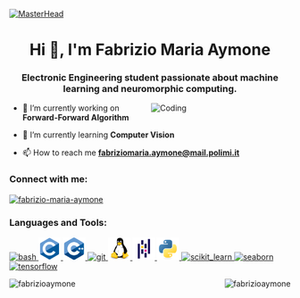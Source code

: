 [![MasterHead](https://images.wallpapersden.com/image/download/intel-cpu-processor_Z2hmZ22UmZqaraWkpJRnamtlrWZlbWU.jpg)](https://github.com/fabrizioaymone)
<h1 align="center">Hi 👋, I'm Fabrizio Maria Aymone</h1>
<h3 align="center">Electronic Engineering student passionate about machine learning and neuromorphic computing.</h3>
<img align="right" alt="Coding" width="250" src="https://d33wubrfki0l68.cloudfront.net/23d4816944f8abdd7c8af2b694e4b32e93b9d985/9b991/images/ising.gif">


- 🔭 I’m currently working on **Forward-Forward Algorithm**

- 🌱 I’m currently learning **Computer Vision**

- 📫 How to reach me **fabriziomaria.aymone@mail.polimi.it**

<h3 align="left">Connect with me:</h3>
<p align="left">
<a href="https://linkedin.com/in/fabrizio-maria-aymone" target="blank"><img align="center" src="https://raw.githubusercontent.com/rahuldkjain/github-profile-readme-generator/master/src/images/icons/Social/linked-in-alt.svg" alt="fabrizio-maria-aymone" height="30" width="40" /></a>
</p>

<h3 align="left">Languages and Tools:</h3>
<p align="left"> <a href="https://www.gnu.org/software/bash/" target="_blank" rel="noreferrer"> <img src="https://www.vectorlogo.zone/logos/gnu_bash/gnu_bash-icon.svg" alt="bash" width="40" height="40"/> </a> <a href="https://www.cprogramming.com/" target="_blank" rel="noreferrer"> <img src="https://raw.githubusercontent.com/devicons/devicon/master/icons/c/c-original.svg" alt="c" width="40" height="40"/> </a> <a href="https://www.w3schools.com/cpp/" target="_blank" rel="noreferrer"> <img src="https://raw.githubusercontent.com/devicons/devicon/master/icons/cplusplus/cplusplus-original.svg" alt="cplusplus" width="40" height="40"/> </a> <a href="https://git-scm.com/" target="_blank" rel="noreferrer"> <img src="https://www.vectorlogo.zone/logos/git-scm/git-scm-icon.svg" alt="git" width="40" height="40"/> </a> <a href="https://www.linux.org/" target="_blank" rel="noreferrer"> <img src="https://raw.githubusercontent.com/devicons/devicon/master/icons/linux/linux-original.svg" alt="linux" width="40" height="40"/> </a> <a href="https://pandas.pydata.org/" target="_blank" rel="noreferrer"> <img src="https://raw.githubusercontent.com/devicons/devicon/2ae2a900d2f041da66e950e4d48052658d850630/icons/pandas/pandas-original.svg" alt="pandas" width="40" height="40"/> </a> <a href="https://www.python.org" target="_blank" rel="noreferrer"> <img src="https://raw.githubusercontent.com/devicons/devicon/master/icons/python/python-original.svg" alt="python" width="40" height="40"/> </a> <a href="https://scikit-learn.org/" target="_blank" rel="noreferrer"> <img src="https://upload.wikimedia.org/wikipedia/commons/0/05/Scikit_learn_logo_small.svg" alt="scikit_learn" width="40" height="40"/> </a> <a href="https://seaborn.pydata.org/" target="_blank" rel="noreferrer"> <img src="https://seaborn.pydata.org/_images/logo-mark-lightbg.svg" alt="seaborn" width="40" height="40"/> </a> <a href="https://www.tensorflow.org" target="_blank" rel="noreferrer"> <img src="https://www.vectorlogo.zone/logos/tensorflow/tensorflow-icon.svg" alt="tensorflow" width="40" height="40"/> </a> </p>

<p><img align="left" src="https://github-readme-stats.vercel.app/api/top-langs?username=fabrizioaymone&show_icons=true&locale=en&layout=compact" alt="fabrizioaymone" /></p>

<p>&nbsp;<img align="right" height="170" src="https://github-readme-stats.vercel.app/api?username=fabrizioaymone&show_icons=true&locale=en" alt="fabrizioaymone" /></p>
